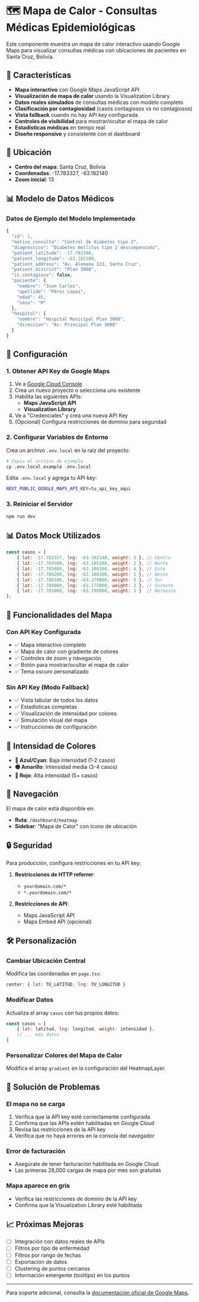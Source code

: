# 🗺️ Mapa de Calor - Consultas Médicas Epidemiológicas

Este componente muestra un mapa de calor interactivo usando Google Maps para visualizar consultas médicas con ubicaciones de pacientes en Santa Cruz, Bolivia.

## 🚀 Características

- **Mapa interactivo** con Google Maps JavaScript API
- **Visualización de mapa de calor** usando la Visualization Library
- **Datos reales simulados** de consultas médicas con modelo completo
- **Clasificación por contagiosidad** (casos contagiosos vs no contagiosos)
- **Vista fallback** cuando no hay API key configurada
- **Controles de visibilidad** para mostrar/ocultar el mapa de calor
- **Estadísticas médicas** en tiempo real
- **Diseño responsive** y consistente con el dashboard

## 📍 Ubicación

- **Centro del mapa**: Santa Cruz, Bolivia
- **Coordenadas**: -17.783327, -63.182140
- **Zoom inicial**: 13

## 📊 Modelo de Datos Médicos

### Datos de Ejemplo del Modelo Implementado
```javascript
{
  "id": 1,
  "motivo_consulta": "Control de diabetes tipo 2",
  "diagnostico": "Diabetes mellitus tipo 2 descompensada",
  "patient_latitude": -17.783300,
  "patient_longitude": -63.182100,
  "patient_address": "Av. Alemana 123, Santa Cruz",
  "patient_district": "Plan 3000",
  "is_contagious": false,
  "paciente": {
    "nombre": "Juan Carlos",
    "apellido": "Pérez López",
    "edad": 45,
    "sexo": "M"
  },
  "hospital": {
    "nombre": "Hospital Municipal Plan 3000",
    "direccion": "Av. Principal Plan 3000"
  }
}
```

## 🔧 Configuración

### 1. Obtener API Key de Google Maps

1. Ve a [Google Cloud Console](https://console.cloud.google.com/)
2. Crea un nuevo proyecto o selecciona uno existente
3. Habilita las siguientes APIs:
   - **Maps JavaScript API**
   - **Visualization Library**
4. Ve a "Credenciales" y crea una nueva API Key
5. (Opcional) Configura restricciones de dominio para seguridad

### 2. Configurar Variables de Entorno

Crea un archivo `.env.local` en la raíz del proyecto:

```bash
# Copia el archivo de ejemplo
cp .env.local.example .env.local
```

Edita `.env.local` y agrega tu API key:

```bash
NEXT_PUBLIC_GOOGLE_MAPS_API_KEY=tu_api_key_aqui
```

### 3. Reiniciar el Servidor

```bash
npm run dev
```

## 📊 Datos Mock Utilizados

```javascript
const casos = [
    { lat: -17.783327, lng: -63.182140, weight: 3 }, // Centro
    { lat: -17.784500, lng: -63.185200, weight: 2 }, // Norte
    { lat: -17.785800, lng: -63.180100, weight: 4 }, // Este
    { lat: -17.786200, lng: -63.188300, weight: 1 }, // Oeste
    { lat: -17.780100, lng: -63.179800, weight: 5 }, // Sur
    { lat: -17.789000, lng: -63.175000, weight: 2 }, // Sureste
    { lat: -17.781000, lng: -63.190000, weight: 3 }  // Noroeste
];
```

## 🎨 Funcionalidades del Mapa

### Con API Key Configurada
- ✅ Mapa interactivo completo
- ✅ Mapa de calor con gradiente de colores
- ✅ Controles de zoom y navegación
- ✅ Botón para mostrar/ocultar el mapa de calor
- ✅ Tema oscuro personalizado

### Sin API Key (Modo Fallback)
- ✅ Vista tabular de todos los datos
- ✅ Estadísticas completas
- ✅ Visualización de intensidad por colores
- ✅ Simulación visual del mapa
- ✅ Instrucciones de configuración

## 🎯 Intensidad de Colores

- **🔵 Azul/Cyan**: Baja intensidad (1-2 casos)
- **🟡 Amarillo**: Intensidad media (3-4 casos)  
- **🔴 Rojo**: Alta intensidad (5+ casos)

## 📱 Navegación

El mapa de calor está disponible en:
- **Ruta**: `/dashboard/heatmap`
- **Sidebar**: "Mapa de Calor" con ícono de ubicación

## 🔒 Seguridad

Para producción, configura restricciones en tu API key:

1. **Restricciones de HTTP referrer**:
   - `yourdomain.com/*`
   - `*.yourdomain.com/*`

2. **Restricciones de API**:
   - Maps JavaScript API
   - Maps Embed API (opcional)

## 🛠️ Personalización

### Cambiar Ubicación Central
Modifica las coordenadas en `page.tsx`:

```javascript
center: { lat: TU_LATITUD, lng: TU_LONGITUD }
```

### Modificar Datos
Actualiza el array `casos` con tus propios datos:

```javascript
const casos = [
    { lat: latitud, lng: longitud, weight: intensidad },
    // ... más datos
]
```

### Personalizar Colores del Mapa de Calor
Modifica el array `gradient` en la configuración del HeatmapLayer.

## 🐛 Solución de Problemas

### El mapa no se carga
1. Verifica que la API key esté correctamente configurada
2. Confirma que las APIs estén habilitadas en Google Cloud
3. Revisa las restricciones de la API key
4. Verifica que no haya errores en la consola del navegador

### Error de facturación
- Asegúrate de tener facturación habilitada en Google Cloud
- Las primeras 28,000 cargas de mapa por mes son gratuitas

### Mapa aparece en gris
- Verifica las restricciones de dominio de la API key
- Confirma que la Visualization Library esté habilitada

## 📈 Próximas Mejoras

- [ ] Integración con datos reales de APIs
- [ ] Filtros por tipo de enfermedad
- [ ] Filtros por rango de fechas
- [ ] Exportación de datos
- [ ] Clustering de puntos cercanos
- [ ] Información emergente (tooltips) en los puntos

---

Para soporte adicional, consulta la [documentación oficial de Google Maps](https://developers.google.com/maps/documentation/javascript).
